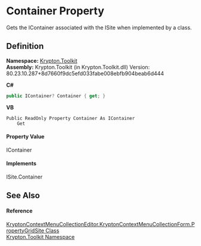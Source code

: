 # Container Property


Gets the IContainer associated with the ISite when implemented by a class.



## Definition
**Namespace:** <a href="79d2eac2-21f4-54ff-7552-b20c33c30600.md">Krypton.Toolkit</a>  
**Assembly:** Krypton.Toolkit (in Krypton.Toolkit.dll) Version: 80.23.10.287+8d7660f9dc5efd033fabe008ebfb904beab6d444

**C#**
``` C#
public IContainer? Container { get; }
```
**VB**
``` VB
Public ReadOnly Property Container As IContainer
	Get
```



#### Property Value
IContainer

#### Implements
ISite.Container  


## See Also


#### Reference
<a href="c5569953-507d-30b5-61bb-c3df34044563.md">KryptonContextMenuCollectionEditor.KryptonContextMenuCollectionForm.PropertyGridSite Class</a>  
<a href="79d2eac2-21f4-54ff-7552-b20c33c30600.md">Krypton.Toolkit Namespace</a>  
